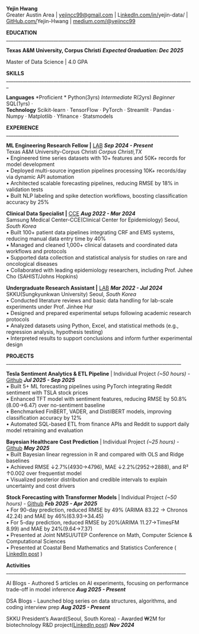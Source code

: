 **Yejin Hwang**   
Greater Austin Area  |  yejincc99@gmail.com  |   L[inkedIn.com/in/](http://linkedin.com/in/yasinehsan/)yejin-data/  |  [GitHub.com/](https://github.com/YasinEhsan)Yejin-Hwang  |  [medium.com/@yejincc99](https://medium.com/@yejincc99)    

**EDUCATION**	\_\_\_\_\_\_\_\_\_\_\_\_\_\_\_\_\_\_\_\_\_\_\_\_\_\_\_\_\_\_\_\_\_\_\_\_\_\_\_\_\_\_\_\_\_\_\_\_\_\_\_\_\_\_\_\_\_\_\_\_\_\_\_\_\_\_\_\_\_\_\_\_\_\_

**Texas A\&M University, Corpus Christi** 	***Expected Graduation: Dec 2025***

Master of Data Science  |  4.0 GPA

**SKILLS** 	\_\_\_\_\_\_\_\_\_\_\_\_\_\_\_\_\_\_\_\_\_\_\_\_\_\_\_\_\_\_\_\_\_\_\_\_\_\_\_\_\_\_\_\_\_\_\_\_\_\_\_\_\_\_\_\_\_\_\_\_\_\_\_\_\_\_\_\_\_\_\_\_\_\_\_\_\_\_\_

**Languages**   *Proficient * Python(3yrs)   *Intermediate* R(2yrs)  *Beginner*   SQL(1yrs)  ·  
**Technology**   Scikit-learn · TensorFlow  ·  PyTorch  ·  Streamlit  ·  Pandas  ·  Numpy  ·  Matplotlib  ·  Yfinance  · Statsmodels  

**EXPERIENCE** 	\_\_\_\_\_\_\_\_\_\_\_\_\_\_\_\_\_\_\_\_\_\_\_\_\_\_\_\_\_\_\_\_\_\_\_\_\_\_\_\_\_\_\_\_\_\_\_\_\_\_\_\_\_\_\_\_\_\_\_\_\_\_\_\_\_\_\_\_\_\_\_\_\_

**ML Engineering Research Fellow |** [LAB](https://sreelekh.github.io/)	***Sep  2024 \- Present***  
Texas A\&M University-Corpus Christi	*Corpus Christi,TX*  
• Engineered time series datasets with 10+ features and 50K+ records for model development   
• Deployed multi-source ingestion pipelines processing 10K+ records/day via dynamic API automation    
• Architected scalable forecasting pipelines, reducing RMSE by 18% in validation tests   
• Built NLP labeling and spike detection workflows, boosting classification accuracy by 25% 

**Clinical Data Specialist |** [CCE](http://www.samsunghospital.com/dept/main/index.do?DP_CODE=1812J2)	 ***Aug 2022 \- Mar 2024***  
Samsung Medical Center-CCE(Clinical Center for Epidemiology)	Seoul, *South Korea*  
• Built 100+ patient data pipelines integrating CRF and EMS systems, reducing manual data entry time by 40%  
• Managed and cleaned 1,000+ clinical datasets and coordinated data workflows and protocols    
• Supported data collection and statistical analysis for studies on rare and oncological diseases    
• Collaborated with leading epidemiology researchers, including Prof. Juhee Cho (SAHIST/Johns Hopkins)

**Undergraduate Research Assistant |** [LAB](https://clinelab.skku.edu/home)	 ***Mar  2022 \- Jul 2024***  
SKKU(Sungkyunkwan University)	Seoul, *South Korea*  
• Conducted literature reviews and basic data handling for lab-scale experiments under Prof. Jinhee Hur    
• Designed and prepared experimental setups following academic research protocols    
• Analyzed datasets using Python, Excel, and statistical methods (e.g., regression analysis, hypothesis testing)    
• Interpreted results to support conclusions and inform further experimental design

**PROJECTS**	\_\_\_\_\_\_\_\_\_\_\_\_\_\_\_\_\_\_\_\_\_\_\_\_\_\_\_\_\_\_\_\_\_\_\_\_\_\_\_\_\_\_\_\_\_\_\_\_\_\_\_\_\_\_\_\_\_\_\_\_\_\_\_\_\_\_\_\_\_\_\_\_\_\_

**Tesla Sentiment Analytics & ETL Pipeline**   |  Individual  Project  *(\~50 hours)*  \-  [Github](https://bit.ly/Model-Training-Infra)	***Jul  2025 \- Sep 2025***  
• Built 5+ ML forecasting pipelines using PyTorch integrating Reddit sentiment with TSLA stock prices  
• Enhanced TFT model with sentiment features, reducing RMSE by 50.8%(8.00→6.47) over no-sentiment baseline   
• Benchmarked FinBERT, VADER, and DistilBERT models, improving classification accuracy by 12%  
• Automated SQL-based ETL from finance APIs and Reddit to support daily model retraining and evaluation 

**Bayesian Healthcare Cost Prediction**    |  Individual Project  *(\~25 hours)*  \-  [Github](https://github.com/Yejin-Hwang/Bayesian-Cost-Prediction-in-Healthcare)	***May 2025***   
• Built Bayesian linear regression in R and compared with OLS and Ridge baselines  
• Achieved RMSE ↓2.7%(4930→4796), MAE ↓2.2%(2952→2888), and R² ↑0.002 over frequentist model   
• Visualized  posterior distribution and credible intervals to explain uncertainty and cost drivers

**Stock Forecasting with Transformer Models**    |  Individual Project   *(\~50 hours)*  \-  [Github](https://github.com/Yejin-Hwang/Stock-Prediction-using-Transformer)	***Feb 2025 \- Apr 2025***  
• For 90-day prediction, reduced RMSE by 49% (ARIMA 83.22 → Chronos 42.24) and MAE by 46%(63.93→34.45)  
• For 5-day prediction, reduced RMSE by 20%(ARIMA 11.27→TimesFM 8.99) and MAE by 24%(9.64→7.37)  
• Presented at Joint NMSU/UTEP Conference on Math, Computer Science & Computational Sciences  
• Presented at Coastal Bend Mathematics and Statistics Conference ( [LinkedIn post](https://www.linkedin.com/in/yejin-data/recent-activity/all/) )

**Activities**	\_\_\_\_\_\_\_\_\_\_\_\_\_\_\_\_\_\_\_\_\_\_\_\_\_\_\_\_\_\_\_\_\_\_\_\_\_\_\_\_\_\_\_\_\_\_\_\_\_\_\_\_\_\_\_\_\_\_\_\_\_\_\_\_\_\_\_\_\_\_\_\_\_\_\_\_

AI Blogs \- Authored 5 articles on AI experiments, focusing on performance trade-off in model inference	***Aug 2025 \- Present***

DSA Blogs \- Launched blog series on data structures, algorithms, and coding interview prep	***Aug 2025 \- Present*** 

SKKU President’s Award(Seoul, South Korea) \- Awarded ₩2M for biotechnology R\&D project([LinkedIn post](https://www.linkedin.com/in/yejin-data/recent-activity/all/)) 	***Nov 2024*** 